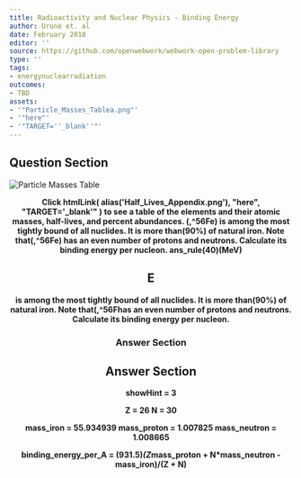 ```yaml
---
title: Radioactivity and Nuclear Physics - Binding Energy
author: Urone et. al
date: February 2018
editor: ''
source: https://github.com/openwebwork/webwork-open-problem-library
type: ''
tags:
- energynuclearradiation
outcomes:
- TBD
assets:
- '"Particle_Masses_Tablea.png"'
- '"here"'
- '"TARGET=''_blank''"'
---
```


## Question Section 

![Particle Masses Table]("Particle_Masses_Tablea.png")

<center> 

<b>
Click htmlLink( alias('Half_Lives_Appendix.png'), "here", "TARGET='_blank'" ) to see a table of the elements and their atomic masses, half-lives, and percent abundances.
(,^56Fe) is among the most tightly bound of all nuclides. It is more than(90%) of natural iron. Note that(,^56Fe) has an even number of protons and neutrons. Calculate its binding energy per nucleon.
ans_rule(40)(MeV)

## E
is among the most tightly bound of all nuclides. It is more than(90%) of natural iron. Note that(,^56Fhas an even number of protons and neutrons. Calculate its binding energy per nucleon.
### Answer Section


## Answer Section

showHint = 3

Z = 26
N = 30

mass_iron = 55.934939
mass_proton = 1.007825
mass_neutron = 1.008665

binding_energy_per_A = (931.5)*(Z*mass_proton + N*mass_neutron - mass_iron)/(Z + N)